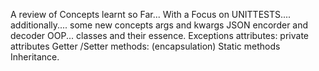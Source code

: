 A review of Concepts learnt so Far...
With a Focus on UNITTESTS....
additionally.... some new concepts
args and kwargs
JSON encorder and decoder
OOP... classes and their essence.
Exceptions
attributes: private attributes
Getter /Setter methods: (encapsulation)
Static methods
Inheritance.
